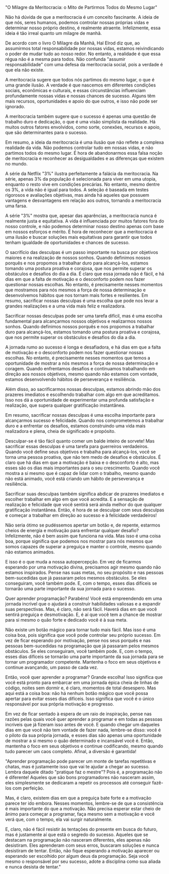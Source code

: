 "O Milagre da Meritocracia: o Mito de Partirmos Todos do Mesmo Lugar"

Não há dúvida de que a meritocracia é um conceito fascinante. A ideia de que nós, seres humanos, podemos controlar nossas próprias vidas e determinar nosso próprio destino, é realmente atraente. Infelizmente, essa ideia é tão irreal quanto um milagre de manhã.

De acordo com o livro O Milagre da Manhã, Hal Elrod diz que, ao assumirmos total responsabilidade por nossas vidas, estamos reivindicando o poder de mudar tudo ao nosso redor. No entanto, a realidade é que essa régua não é a mesma para todos. Não confunda "assumir responsabilidade" com uma defesa da meritocracia social, pois a verdade é que ela não existe.

A meritocracia sugere que todos nós partimos do mesmo lugar, o que é uma grande ilusão. A verdade é que nascemos em diferentes condições sociais, econômicas e culturais, e essas circunstâncias influenciam profundamente nossas vidas e nossas chances de sucesso. Alguns têm mais recursos, oportunidades e apoio do que outros, e isso não pode ser ignorado.

A meritocracia também sugere que o sucesso é apenas uma questão de trabalho duro e dedicação, o que é uma visão simplista da realidade. Há muitos outros fatores envolvidos, como sorte, conexões, recursos e apoio, que são determinantes para o sucesso.

Em resumo, a ideia da meritocracia é uma ilusão que não reflete a complexa realidade da vida. Não podemos controlar tudo em nossas vidas, e não partimos todos do mesmo lugar. É hora de abandonarmos essa falsa noção de meritocracia e reconhecer as desigualdades e as diferenças que existem no mundo.

A série da Netflix "3%" ilustra perfeitamente a falácia da meritocracia. Na série, apenas 3% da população é selecionada para viver em uma utopia, enquanto o resto vive em condições precárias. No entanto, mesmo dentre os 3%, a vida não é igual para todos. A seleção é baseada em testes rigorosos e avaliações objetivas, mas ainda há aqueles que possuem vantagens e desvantagens em relação aos outros, tornando a meritocracia uma farsa.

A série "3%" mostra que, apesar das aparências, a meritocracia nunca é realmente justa e equitativa. A vida é influenciada por muitos fatores fora do nosso controle, e não podemos determinar nosso destino apenas com base em nossos esforços e mérito. É hora de reconhecer que a meritocracia é uma ilusão e buscar soluções mais equitativas para garantir que todos tenham igualdade de oportunidades e chances de sucesso.

O sacrifício das desculpas é um passo importante na busca por objetivos maiores e na realização de nossos sonhos. Quando definimos nossos porquês e nos propomos a trabalhar duro para alcançá-los, estamos tomando uma postura proativa e corajosa, que nos permite superar os obstáculos e desafios do dia a dia. É claro que essa jornada não é fácil, e há dias em que a falta de motivação e o desconforto podem nos fazer questionar nossas escolhas. No entanto, é precisamente nesses momentos que mostramos para nós mesmos a força de nossa determinação e desenvolvemos hábitos que nos tornam mais fortes e resilientes. Em resumo, sacrificar nossas desculpas é uma escolha que pode nos levar a grandes realizações e a uma vida mais feliz e realizadora.

Sacrificar nossas desculpas pode ser uma tarefa difícil, mas é uma escolha fundamental para alcançarmos nossos objetivos e realizarmos nossos sonhos. Quando definimos nossos porquês e nos propomos a trabalhar duro para alcançá-los, estamos tomando uma postura proativa e corajosa, que nos permite superar os obstáculos e desafios do dia a dia.

A jornada rumo ao sucesso é longa e desafiadora, e há dias em que a falta de motivação e o desconforto podem nos fazer questionar nossas escolhas. No entanto, é precisamente nesses momentos que temos a oportunidade de mostrar a nós mesmos a força de nossa determinação e coragem. Quando enfrentamos desafios e continuamos trabalhando em direção aos nossos objetivos, mesmo quando não estamos com vontade, estamos desenvolvendo hábitos de perseverança e resiliência.

Além disso, ao sacrificarmos nossas desculpas, estamos abrindo mão dos prazeres imediatos e escolhendo trabalhar com algo em que acreditamos. Isso nos dá a oportunidade de experimentar uma profunda satisfação e realização, que supera qualquer gratificação instantânea.

Em resumo, sacrificar nossas desculpas é uma escolha importante para alcançarmos sucesso e felicidade. Quando nos comprometemos a trabalhar duro e a enfrentar os desafios, estamos construindo uma vida mais realizadora e plena, cheia de significado e propósito.

Desculpar-se é tão fácil quanto comer um balde inteiro de sorvete! Mas sacrificar essas desculpas é uma tarefa para guerreiros verdadeiros. Quando você define seus objetivos e trabalha para alcançá-los, você se torna uma pessoa proativa, que não tem medo de desafios e obstáculos. É claro que há dias em que a motivação é baixa e o desconforto é alto, mas esses são os dias mais importantes para o seu crescimento. Quando você mostra a si mesmo que é capaz de lidar com o trabalho, mesmo quando não está animado, você está criando um hábito de perseverança e resiliência.

Sacrificar suas desculpas também significa abdicar de prazeres imediatos e escolher trabalhar em algo em que você acredita. E a sensação de realização e felicidade que você sentirá será ainda melhor do que qualquer gratificação instantânea. Então, é hora de se desculpar com seus desculpas e começar a trabalhar em direção ao sucesso e à felicidade verdadeiros!

Não seria ótimo se pudéssemos apertar um botão e, de repente, estarmos cheios de energia e motivação para enfrentar qualquer desafio? Infelizmente, não é bem assim que funciona na vida. Mas isso é uma coisa boa, porque significa que podemos nos mostrar para nós mesmos que somos capazes de superar a preguiça e manter o controle, mesmo quando não estamos animados.

E isso é o que muda a nossa autopercepção. Em vez de ficarmos esperando por uma motivação divina, precisamos agir mesmo quando não estamos inspirados. Pense nas suas metas, no seu propósito e nas pessoas bem-sucedidas que já passaram pelos mesmos obstáculos. Se eles conseguiram, você também pode. E, com o tempo, esses dias difíceis se tornarão uma parte importante da sua jornada para o sucesso.

Quer aprender programação? Parabéns! Você está empreendendo em uma jornada incrível que o ajudará a construir habilidades valiosas e a expandir suas perspectivas. Mas, é claro, não será fácil. Haverá dias em que você sentirá preguiça e desmotivação. E, é aí que você tem a chance de mostrar para si mesmo o quão forte e dedicado você é à sua meta.

Não existe um botão mágico para tornar tudo mais fácil. Mas isso é uma coisa boa, pois significa que você pode controlar seu próprio sucesso. Em vez de ficar esperando por motivação, pense nos seus porquês e nas pessoas bem-sucedidas na programação que já passaram pelos mesmos obstáculos. Se eles conseguiram, você também pode. E, com o tempo, esses dias difíceis se tornarão uma parte importante da sua jornada para se tornar um programador competente. Mantenha o foco em seus objetivos e continue avançando, um passo de cada vez.

Então, você quer aprender a programar? Grande escolha! Isso significa que você está pronto para embarcar em uma jornada épica cheia de linhas de código, noites sem dormir e, é claro, momentos de total desespero. Mas aqui está a coisa boa: não há nenhum botão mágico que você possa apertar para evitar esses dias difíceis. Isso significa que você é o único responsável por sua própria motivação e progresso.

Em vez de ficar sentado à espera de um raio de inspiração, pense nas razões pelas quais você quer aprender a programar e em todas as pessoas incríveis que já fizeram isso antes de você. E quando chegar um daqueles dias em que você não tem vontade de fazer nada, lembre-se disso: você é o piloto da sua própria jornada, e esses dias são apenas uma oportunidade de mostrar a si mesmo o quão determinado e incansável você é. Então, mantenha o foco em seus objetivos e continue codificando, mesmo quando tudo parecer um caos completo. Afinal, a diversão é garantida!

"Aprender programação pode parecer um monte de tarefas repetitivas e chatas, mas é justamente isso que vai te ajudar a chegar ao sucesso. Lembra daquele ditado "pratique faz o mestre"? Pois é, a programação não é diferente! Aqueles que são bons programadores não nasceram assim, eles simplesmente se dedicaram a repetir os processos até conseguir fazê-los com perfeição.

Mas, é claro, existem dias em que a preguiça bate forte e a motivação parece ter ido embora. Nesses momentos, lembre-se de que a consistência é mais importante do que a motivação. Não precisa esperar estar cheio de ânimo para começar a programar, faça mesmo sem a motivação e você verá que, com o tempo, ela vai surgir naturalmente.

E, claro, não é fácil resistir às tentações do presente em busca do futuro, mas é justamente aí que está o segredo do sucesso. Aqueles que se destacam na programação não nasceram diferentes, eles apenas não desistiram. Eles aprenderam com seus erros, buscaram soluções e nunca desistiram de tentar. Então, não fique esperando a motivação aparecer ou esperando ser escolhido por algum deus da programação. Seja você mesmo o responsável por seu sucesso, adote a disciplina como sua aliada e nunca desista de tentar."



